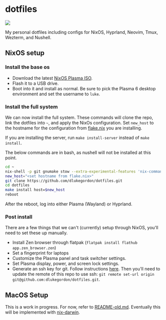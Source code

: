 # dotfiles

![](https://i0.wp.com/globalpragmatica.com/wp-content/uploads/2010/10/Mandelbrot.jpeg)

My personal dotfiles including configs for NixOS, Hyprland, Neovim, Tmux, Wezterm, and Nushell.

## NixOS setup

### Install the base os

- Download the latest [NixOS Plasma ISO](https://nixos.org/download/).
- Flash it to a USB drive.
- Boot into it and install as normal. Be sure to pick the Plasma 6 desktop environment and set the username to `luke`.

### Install the full system

We can now install the full system. These commands will clone the repo, link the dotfiles into `~`, and apply the NixOs configuration. Set `new_host` to the hostname for the configuration from [flake.nix](nixos/flake.nix) you are installing.

If you are installing the server, run `make install-server` instead of `make install`.

The below commands are in bash, as nushell will not be installed at this point.

```bash
cd ~
nix-shell -p git gnumake stow --extra-experimental-features 'nix-command flakes'
new_host="<set hostname from flake.nix>"
git clone https://github.com/dlukegordon/dotfiles.git
cd dotfiles
make install host=$new_host
reboot
```

After the reboot, log into either Plasma (Wayland) or Hyprland.

### Post install

There are a few things that we can't (currently) setup through NixOS, you'll need to set these up manually.
- Install Zen browser through flatpak (`flatpak install flathub app.zen_browser.zen`)
- Set a fingerprint for laptops
- Customize the Plasma panel and task switcher settings.
- Set Plasma display, power, and screen lock settings.
- Generate an ssh key for git. Follow instructions [here](https://docs.github.com/en/authentication/connecting-to-github-with-ssh/generating-a-new-ssh-key-and-adding-it-to-the-ssh-agent). Then you'll need to update the remote of this repo to use ssh: `git remote set-url origin git@github.com:dlukegordon/dotfiles.git`.

## MacOS Setup

This is a work in progress. For now, refer to [README-old.md](README-old.md). Eventually this will be implemented with [nix-darwin](https://github.com/LnL7/nix-darwin).
